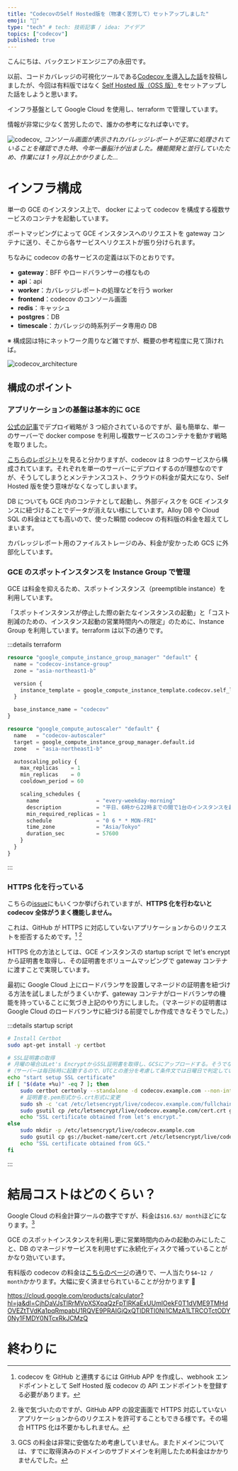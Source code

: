 ```yaml
---
title: "CodecovのSelf Hosted版を（物凄く苦労して）セットアップしました"
emoji: "🐡"
type: "tech" # tech: 技術記事 / idea: アイデア
topics: ["codecov"]
published: true
---
```


こんにちは、バックエンドエンジニアの永田です。

以前、コードカバレッジの可視化ツールである[Codecov を導入した話](https://zenn.dev/castingone_dev/articles/d73e1744ca2f9a)を投稿しましたが、今回は有料版ではなく [Self Hosted 版（OSS 版）](https://github.com/codecov/self-hosted)をセットアップした話をしようと思います。

インフラ基盤として Google Cloud を使用し、terraform で管理しています。

情報が非常に少なく苦労したので、誰かの参考になれば幸いです。

![codecov_](/images/202411_codecov_sh/codecov_console.png)
_コンソール画面が表示されカバレッジレポートが正常に処理されていることを確認できた時、今年一番脳汁が出ました。機能開発と並行していたため、作業には 1 ヶ月以上かかりました..._

# インフラ構成

単一の GCE のインスタンス上で、 docker によって codecov を構成する複数サービスのコンテナを起動しています。

ポートマッピングによって GCE インスタンスへのリクエストを gateway コンテナに送り、そこから各サービスへリクエストが振り分けられます。

ちなみに codecov の各サービスの定義は以下のとおりです。

- **gateway**：BFF やロードバランサーの様なもの
- **api**：api
- **worker**：カバレッジレポートの処理などを行う worker
- **frontend**：codecov のコンソール画面
- **redis**：キャッシュ
- **postgres**：DB
- **timescale**：カバレッジの時系列データ専用の DB

※ 構成図は特にネットワーク周りなど雑ですが、概要の参考程度に見て頂ければ。

![codecov_architecture](/images/202411_codecov_sh/codecov_architecture.drawio.png)

## 構成のポイント

### アプリケーションの基盤は基本的に GCE

[公式の記事](https://codecoventerprise.codecov.io/hc/en-us/articles/15812821581083-Self-Hosted-Deployment-Strategies)でデプロイ戦略が 3 つ紹介されているのですが、最も簡単な、単一のサーバーで docker compose を利用し複数サービスのコンテナを動かす戦略を取りました。

[こちらのレポジトリ](https://github.com/codecov/self-hosted/tree/main)を見ると分かりますが、codecov は 8 つのサービスから構成されています。それぞれを単一のサーバーにデプロイするのが理想なのですが、そうしてしまうとメンテナンスコスト、クラウドの料金が莫大になり、Self Hosted 版を使う意味がなくなってしまいます。

DB についても GCE 内のコンテナとして起動し、外部ディスクを GCE インスタンスに紐づけることでデータが消えない様にしています。Alloy DB や Cloud SQL の料金はとても高いので、使った瞬間 codecov の有料版の料金を超えてしまいます。

カバレッジレポート用のファイルストレージのみ、料金が安かっため GCS に外部化しています。

### GCE のスポットインスタンスを Instance Group で管理

GCE は料金を抑えるため、スポットインスタンス（preemptible instance）を利用しています。

「スポットインスタンスが停止した際の新たなインスタンスの起動」と「コスト削減のための、インスタンス起動の営業時間内への限定」のために、Instance Group を利用しています。terraform は以下の通りです。

:::details terraform

```tf
resource "google_compute_instance_group_manager" "default" {
  name = "codecov-instance-group"
  zone = "asia-northeast1-b"

  version {
    instance_template = google_compute_instance_template.codecov.self_link
  }

  base_instance_name = "codecov"
}

resource "google_compute_autoscaler" "default" {
  name   = "codecov-autoscaler"
  target = google_compute_instance_group_manager.default.id
  zone   = "asia-northeast1-b"

  autoscaling_policy {
    max_replicas    = 1
    min_replicas    = 0
    cooldown_period = 60

    scaling_schedules {
      name                  = "every-weekday-morning"
      description           = "平日、6時から22時までの間で1台のインスタンスを起動"
      min_required_replicas = 1
      schedule              = "0 6 * * MON-FRI"
      time_zone             = "Asia/Tokyo"
      duration_sec          = 57600
    }
  }
}
```

:::

### HTTPS 化を行っている

こちらの[issue](https://github.com/codecov/self-hosted/issues?q=is%3Aissue%20state%3Aopen%20https)にもいくつか挙げられていますが、**HTTPS 化を行わないと codecov 全体がうまく機能しません。**

これは、GitHub が HTTPS に対応していないアプリケーションからのリクエストを拒否するためです。[^1] [^2]

HTTPS 化の方法としては、GCE インスタンスの startup script で let's encrypt から証明書を取得し、その証明書をボリュームマッピングで gateway コンテナに渡すことで実現しています。

最初に Google Cloud 上にロードバランサを設置しマネージドの証明書を紐づける方法を試しましたがうまくいかず、gateway コンテナがロードバランサの機能を持っていることに気づき上記のやり方にしました。（マネージドの証明書は Google Cloud のロードバランサに紐づける前提でしか作成できなそうでした。）

:::details startup script

```sh
# Install Certbot
sudo apt-get install -y certbot

# SSL証明書の取得
# 月曜の場合はLet's EncryptからSSL証明書を取得し、GCSにアップロードする。そうでない場合は、GCSからSSL証明書をダウンロードする。
#（サーバーは毎日6時に起動するので、UTCとの差分を考慮して条件文では日曜日で判定している）
echo "start setup SSL certificate"
if [ "$(date +%u)" -eq 7 ]; then
    sudo certbot certonly --standalone -d codecov.example.com --non-interactive --agree-tos -m mail_address@example.com
    # 証明書を.pem形式から.crt形式に変更
    sudo sh -c 'cat /etc/letsencrypt/live/codecov.example.com/fullchain.pem /etc/letsencrypt/live/codecov.example.com/privkey.pem > /etc/letsencrypt/live/codecov.example.com/cert.crt'
    sudo gsutil cp /etc/letsencrypt/live/codecov.example.com/cert.crt gs://bucket-name/cert.crt
    echo "SSL certificate obtained from let's encrypt."
else
    sudo mkdir -p /etc/letsencrypt/live/codecov.example.com
    sudo gsutil cp gs://bucket-name/cert.crt /etc/letsencrypt/live/codecov.example.com/cert.crt
    echo "SSL certificate obtained from GCS."
fi
```

:::

# 結局コストはどのくらい？

Google Cloud の料金計算ツールの数字ですが、料金は`$16.63/ month`ほどになります。[^3]

GCE のスポットインスタンスを利用し更に営業時間内のみの起動のみにしたこと、DB のマネージドサービスを利用せずに永続化ディスクで補っていることがかなり効いています。

有料版の codecov の料金は[こちらのページ](https://about.codecov.io/pricing/)の通りで、一人当たり`$4~12 / month`かかります。大幅に安く済ませられていることが分かります 🎉

https://cloud.google.com/products/calculator?hl=ja&dl=CjhDaVJsTlRrMVpXSXpaQzFpTlRKaExUUmlOekF0T1dVME9TMHdOVEZtTVdKa1pqRmpabU1RQVE9PRAIGiQxQTlDRTI0Ni1CMzA1LTRCOTctODY0Ny1FMDY0NTcxRkJCMzQ

# 終わりに

[^1]: codecov を GitHub と連携するには GitHub APP を作成し、webhook エンドポイントとして Self Hosted 版 codecov の API エンドポイントを登録する必要があります。
[^2]: 後で気づいたのですが、GitHub APP の設定画面で HTTPS 対応していないアプリケーションからのリクエストを許可することもできる様です。その場合 HTTPS 化は不要かもしれません。
[^3]: GCS の料金は非常に安価なため考慮していません。またドメインについては、すでに取得済みのドメインのサブドメインを利用したため料金はかかりませんでした。
